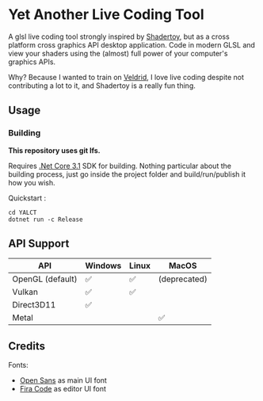 # Yet Another Live Coding Tool

A glsl live coding tool strongly inspired by [Shadertoy](https://www.shadertoy.com/), but as a cross platform cross graphics API desktop application. Code in modern GLSL and view your shaders using the (almost) full power of your computer's graphics APIs.

Why? Because I wanted to train on [Veldrid](https://veldrid.dev), I love live coding despite not contributing a lot to it, and Shadertoy is a really fun thing.

## Usage

### Building

**This repository uses git lfs.**

Requires [.Net Core 3.1](https://dotnet.microsoft.com/download/dotnet-core/3.1) SDK for building. Nothing particular about the building process, just go inside the project folder and build/run/publish it how you wish.

Quickstart :
```
cd YALCT
dotnet run -c Release
```

## API Support

| API | Windows | Linux | MacOS |
|---|---|---|---|
| OpenGL (default) |:white_check_mark:|:white_check_mark:| (deprecated) |
| Vulkan|:white_check_mark:|:white_check_mark:| |
| Direct3D11 |:white_check_mark: | | |
| Metal| | | :white_check_mark:|

## Credits

Fonts:
- [Open Sans](https://github.com/googlefonts/opensans) as main UI font
- [Fira Code](https://github.com/tonsky/FiraCode) as editor UI font